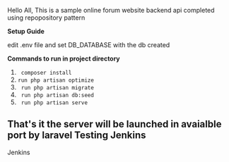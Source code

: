 Hello All,
This is a sample online forum website backend api completed using repopository pattern

**Setup Guide**

edit .env file and set DB_DATABASE with the db created

**Commands to run in project directory**

 1. `` composer install``
 2. `` run php artisan optimize ``
 3. `` run php artisan migrate``
 4. `` run php artisan db:seed``
 5. `` run php artisan serve``

That's it the server will be launched in avaialble port by laravel
Testing Jenkins
-------------------------------------------------------------------
Jenkins

